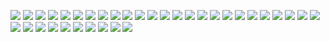 ![](https://gitlab.com/ntrungcn/4351/-/raw/master/23.jpg)
![](https://gitlab.com/ntrungcn/4351/-/raw/master/33.jpg)
![](https://gitlab.com/ntrungcn/4351/-/raw/master/19.jpg)
![](https://gitlab.com/ntrungcn/4351/-/raw/master/10.jpg)
![](https://gitlab.com/ntrungcn/4351/-/raw/master/09.jpg)
![](https://gitlab.com/ntrungcn/4351/-/raw/master/30.jpg)
![](https://gitlab.com/ntrungcn/4351/-/raw/master/15.jpg)
![](https://gitlab.com/ntrungcn/4351/-/raw/master/28.jpg)
![](https://gitlab.com/ntrungcn/4351/-/raw/master/17.jpg)
![](https://gitlab.com/ntrungcn/4351/-/raw/master/35.jpg)
![](https://gitlab.com/ntrungcn/4351/-/raw/master/03.jpg)
![](https://gitlab.com/ntrungcn/4351/-/raw/master/25.jpg)
![](https://gitlab.com/ntrungcn/4351/-/raw/master/13.jpg)
![](https://gitlab.com/ntrungcn/4351/-/raw/master/21.jpg)
![](https://gitlab.com/ntrungcn/4351/-/raw/master/34.jpg)
![](https://gitlab.com/ntrungcn/4351/-/raw/master/16.jpg)
![](https://gitlab.com/ntrungcn/4351/-/raw/master/04.jpg)
![](https://gitlab.com/ntrungcn/4351/-/raw/master/06.jpg)
![](https://gitlab.com/ntrungcn/4351/-/raw/master/20.jpg)
![](https://gitlab.com/ntrungcn/4351/-/raw/master/27.jpg)
![](https://gitlab.com/ntrungcn/4351/-/raw/master/01.jpg)
![](https://gitlab.com/ntrungcn/4351/-/raw/master/22.jpg)
![](https://gitlab.com/ntrungcn/4351/-/raw/master/18.jpg)
![](https://gitlab.com/ntrungcn/4351/-/raw/master/02.jpg)
![](https://gitlab.com/ntrungcn/4351/-/raw/master/32.jpg)
![](https://gitlab.com/ntrungcn/4351/-/raw/master/31.jpg)
![](https://gitlab.com/ntrungcn/4351/-/raw/master/11.jpg)
![](https://gitlab.com/ntrungcn/4351/-/raw/master/12.jpg)
![](https://gitlab.com/ntrungcn/4351/-/raw/master/08.jpg)
![](https://gitlab.com/ntrungcn/4351/-/raw/master/07.jpg)
![](https://gitlab.com/ntrungcn/4351/-/raw/master/05.jpg)
![](https://gitlab.com/ntrungcn/4351/-/raw/master/24.jpg)
![](https://gitlab.com/ntrungcn/4351/-/raw/master/26.jpg)
![](https://gitlab.com/ntrungcn/4351/-/raw/master/29.jpg)
![](https://gitlab.com/ntrungcn/4351/-/raw/master/14.jpg)
